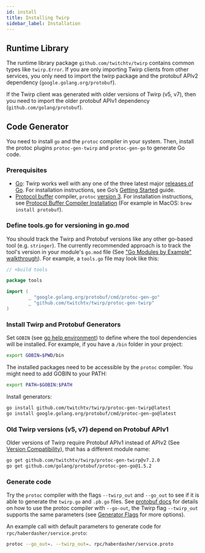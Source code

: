 ```yaml
---
id: install
title: Installing Twirp
sidebar_label: Installation
---
```


## Runtime Library

The runtime library package `github.com/twitchtv/twirp` contains common types like `twirp.Error`. If you are only importing Twirp clients from other services, you only need to import the twirp package and the protobuf APIv2 dependency (`google.golang.org/protobuf`).

If the Twirp client was generated with older versions of Twirp (v5, v7), then you need to import the older protobuf APIv1 dependency (`github.com/golang/protobuf`).


## Code Generator

You need to install `go` and the `protoc` compiler in your system. Then, install the protoc plugins `protoc-gen-twirp` and `protoc-gen-go` to generate Go code.


### Prerequisites

 * [Go](https://golang.org/): Twirp works well with any one of the three latest major [releases of Go](https://golang.org/doc/devel/release.html). For installation instructions, see Go’s [Getting Started](https://golang.org/doc/install) guide.
 * [Protocol buffer](https://developers.google.com/protocol-buffers) compiler, `protoc` [version 3](https://developers.google.com/protocol-buffers/docs/proto3). For installation instructions, see [Protocol Buffer Compiler Installation](https://grpc.io/docs/protoc-installation/) (For example in MacOS: `brew install protobuf`).


### Define tools.go for versioning in go.mod

You should track the Twirp and Protobuf versions like any other go-based tool (e.g. `stringer`). The currently recommended approach is to track the tool's version in your module's `go.mod` file (See ["Go Modules by Example" walkthrough](https://github.com/go-modules-by-example/index/blob/master/010_tools/README.md)). For example, a `tools.go` file may look like this:

```go
// +build tools

package tools

import (
        _ "google.golang.org/protobuf/cmd/protoc-gen-go"
        _ "github.com/twitchtv/twirp/protoc-gen-twirp"
)
```

### Install Twirp and Protobuf Generators

Set `GOBIN` (see [go help environment](https://golang.org/cmd/go/#hdr-Environment_variables)) to define where the tool dependencies will be installed. For example, if you have a `/bin` folder in your project:

```sh
export GOBIN=$PWD/bin
```

The installed packages need to be accessible by the `protoc` compiler. You might need to add GOBIN to your PATH:

```sh
export PATH=$GOBIN:$PATH
```

Install generators:

```sh
go install github.com/twitchtv/twirp/protoc-gen-twirp@latest
go install google.golang.org/protobuf/cmd/protoc-gen-go@latest
```


### Old Twirp versions (v5, v7) depend on Protobuf APIv1


Older versions of Twirp require Protobuf APIv1 instead of APIv2 (See [Version Compatibility](version_matrix.md)), that has a different module name:

```sh
go get github.com/twitchtv/twirp/protoc-gen-twirp@v7.2.0
go get github.com/golang/protobuf/protoc-gen-go@1.5.2
```

### Generate code

Try the `protoc` compiler with the flags  `--twirp_out` and `--go_out` to see if it is able to generate the `twirp.go` and `.pb.go` files. See [protobuf docs](https://developers.google.com/protocol-buffers/docs/reference/go-generated) for details on how to use the protoc compiler with `--go-out`, the Twirp flag `--twirp_out` supports the same parameters (see [Generator Flags](command_line.md) for more options).

An example call with default parameters to generate code for `rpc/haberdasher/service.proto`:

```sh
protoc --go_out=. --twirp_out=. rpc/haberdasher/service.proto
```

